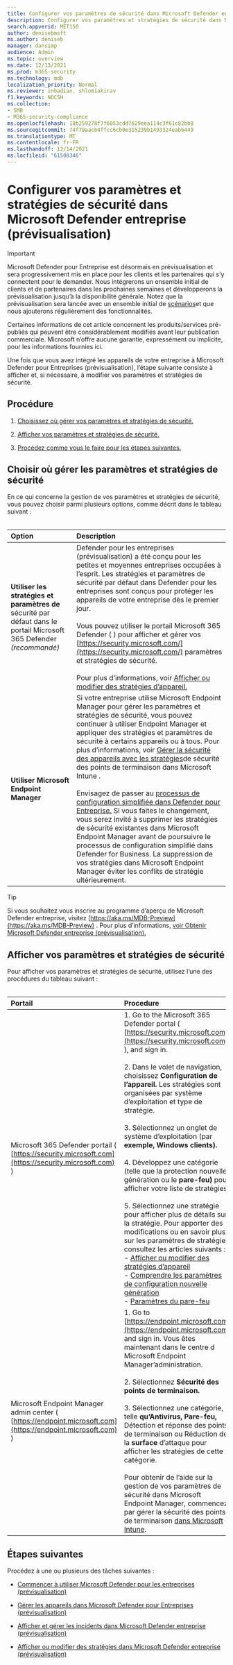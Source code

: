 ```yaml
---
title: Configurer vos paramètres de sécurité dans Microsoft Defender entreprise
description: Configurer vos paramètres et stratégies de sécurité dans Microsoft Defender pour les entreprises
search.appverid: MET150
author: denisebmsft
ms.author: deniseb
manager: dansimp
audience: Admin
ms.topic: overview
ms.date: 12/13/2021
ms.prod: m365-security
ms.technology: mdb
localization_priority: Normal
ms.reviewer: inbadian, shlomiakirav
f1.keywords: NOCSH
ms.collection:
- SMB
- M365-security-compliance
ms.openlocfilehash: 18b259278f7f6053cdd7629eea114c3f61c82bb0
ms.sourcegitcommit: 74f79aacb4ffcc6cb0e315239b1493324eabb449
ms.translationtype: MT
ms.contentlocale: fr-FR
ms.lasthandoff: 12/14/2021
ms.locfileid: "61508346"
---
```

# <a name="configure-your-security-settings-and-policies-in-microsoft-defender-for-business-preview"></a>Configurer vos paramètres et stratégies de sécurité dans Microsoft Defender entreprise (prévisualisation)

> [!IMPORTANT]
> Microsoft Defender pour Entreprise est désormais en prévisualisation et [](https://aka.ms/mdb-preview) sera progressivement mis en place pour les clients et les partenaires qui s’y connectent pour le demander. Nous intégrerons un ensemble initial de clients et de partenaires dans les prochaines semaines et développerons la prévisualisation jusqu’à la disponibilité générale. Notez que la prévisualisation sera lancée avec un ensemble initial de [scénarios](mdb-tutorials.md#try-these-preview-scenarios)et que nous ajouterons régulièrement des fonctionnalités.
> 
> Certaines informations de cet article concernent les produits/services pré-publiés qui peuvent être considérablement modifiés avant leur publication commerciale. Microsoft n’offre aucune garantie, expressément ou implicite, pour les informations fournies ici. 

Une fois que vous avez intégré les appareils de votre entreprise à Microsoft Defender pour Entreprises (prévisualisation), l’étape suivante consiste à afficher et, si nécessaire, à modifier vos paramètres et stratégies de sécurité. 

## <a name="what-to-do"></a>Procédure

1. [Choisissez où gérer vos paramètres et stratégies de sécurité.](#choose-where-to-manage-security-settings-and-policies)

2. [Afficher vos paramètres et stratégies de sécurité.](#view-your-security-settings-and-policies) 

3. [Procédez comme vous le faire pour les étapes suivantes.](#next-steps)

## <a name="choose-where-to-manage-security-settings-and-policies"></a>Choisir où gérer les paramètres et stratégies de sécurité

En ce qui concerne la gestion de vos paramètres et stratégies de sécurité, vous pouvez choisir parmi plusieurs options, comme décrit dans le tableau suivant : <br/><br/>

| Option | Description |
|:---|:---|
| **Utiliser les stratégies et paramètres de** sécurité par défaut dans le portail Microsoft 365 Defender *(recommandé)* | Defender pour les entreprises (prévisualisation) a été conçu pour les petites et moyennes entreprises occupées à l’esprit. Les stratégies et paramètres de sécurité par défaut dans Defender pour les entreprises sont conçus pour protéger les appareils de votre entreprise dès le premier jour.<br/><br/>Vous pouvez utiliser le portail Microsoft 365 Defender ( ) pour afficher et gérer vos [https://security.microsoft.com/](https://security.microsoft.com/) paramètres et stratégies de sécurité.<br/><br/>Pour plus d’informations, voir [Afficher ou modifier des stratégies d’appareil.](mdb-view-edit-policies.md) |
| **Utiliser Microsoft Endpoint Manager** | Si votre entreprise utilise Microsoft Endpoint Manager pour gérer les paramètres et stratégies de sécurité, vous pouvez continuer à utiliser Endpoint Manager et appliquer des stratégies et paramètres de sécurité à certains appareils ou à tous. Pour plus d’informations, voir [Gérer la sécurité des appareils avec les stratégies](/mem/intune/protect/endpoint-security-policy)de sécurité des points de terminaison dans Microsoft Intune . <br/><br/>Envisagez de passer au [processus de configuration simplifiée dans Defender pour Entreprise.](mdb-simplified-configuration.md) Si vous faites le changement, vous serez invité à supprimer les stratégies de sécurité existantes dans Microsoft Endpoint Manager avant de poursuivre le processus de configuration simplifié dans Defender for Business. La suppression de vos stratégies dans Microsoft Endpoint Manager éviter les conflits de stratégie ultérieurement. |

> [!TIP]
> Si vous souhaitez vous inscrire au programme d’aperçu de Microsoft Defender entreprise, visitez [https://aka.ms/MDB-Preview](https://aka.ms/MDB-Preview) . Pour plus d’informations, [voir Obtenir Microsoft Defender entreprise (prévisualisation).](get-defender-business.md)

## <a name="view-your-security-settings-and-policies"></a>Afficher vos paramètres et stratégies de sécurité

Pour afficher vos paramètres et stratégies de sécurité, utilisez l’une des procédures du tableau suivant :
<br/><br/>

| Portail | Procedure |
|:---|:---|
| Microsoft 365 Defender portail ( [https://security.microsoft.com](https://security.microsoft.com) ) | 1. Go to the Microsoft 365 Defender portal ( [https://security.microsoft.com](https://security.microsoft.com) ), and sign in. <br/><br/>2. Dans le volet de navigation, choisissez **Configuration de l’appareil.** Les stratégies sont organisées par système d’exploitation et type de stratégie.<br/><br/>3. Sélectionnez un onglet de système d’exploitation (par **exemple, Windows clients).**<br/><br/>4. Développez une catégorie (telle que la protection nouvelle génération ou le **pare-feu)** pour afficher votre liste de stratégies.<br/><br/>5. Sélectionnez une stratégie pour afficher plus de détails sur la stratégie. Pour apporter des modifications ou en savoir plus sur les paramètres de stratégie, consultez les articles suivants : <br/>- [Afficher ou modifier des stratégies d’appareil](mdb-view-edit-policies.md)<br/>- [Comprendre les paramètres de configuration nouvelle génération](mdb-next-gen-configuration-settings.md)<br/>- [Paramètres du pare-feu](mdb-firewall.md)  |
| Microsoft Endpoint Manager admin center ( [https://endpoint.microsoft.com](https://endpoint.microsoft.com) ) | 1. Go to [https://endpoint.microsoft.com](https://endpoint.microsoft.com) and sign in. Vous êtes maintenant dans le centre d Microsoft Endpoint Manager’administration.<br/><br/>2. Sélectionnez **Sécurité des points de terminaison.**<br/><br/>3. Sélectionnez une catégorie, telle **qu’Antivirus,** **Pare-feu,** Détection et réponse des points de terminaison ou Réduction de la **surface** d’attaque pour afficher les stratégies de cette catégorie. <br/><br/>Pour obtenir de l’aide sur la gestion de vos paramètres de sécurité dans Microsoft Endpoint Manager, commencez par gérer la sécurité des points de terminaison [dans Microsoft Intune](/mem/intune/protect/endpoint-security). |

## <a name="next-steps"></a>Étapes suivantes

Procédez à une ou plusieurs des tâches suivantes :

- [Commencer à utiliser Microsoft Defender pour les entreprises (prévisualisation)](mdb-get-started.md)

- [Gérer les appareils dans Microsoft Defender pour Entreprises (prévisualisation)](mdb-manage-devices.md)

- [Afficher et gérer les incidents dans Microsoft Defender entreprise (prévisualisation)](mdb-view-manage-incidents.md)

- [Afficher ou modifier des stratégies dans Microsoft Defender entreprise (prévisualisation)](mdb-view-edit-policies.md)

